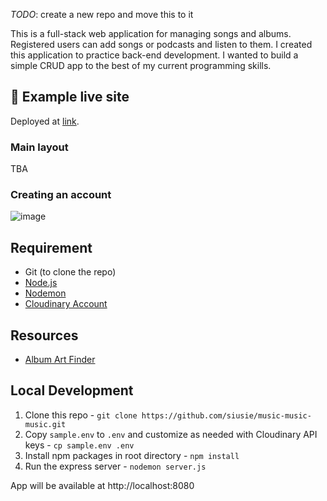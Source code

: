 _TODO_: create a new repo and move this to it

This is a full-stack web application for managing songs and albums. Registered users can add songs or podcasts and listen to them. I created this application to practice back-end development. I wanted to build a simple CRUD app to the best of my current programming skills.

## 🌌 Example live site

Deployed at [link]().

### Main layout

TBA

### Creating an account

![image](https://github.com/siusie/music-music-music/assets/93149998/e661e25e-ca5f-4a4e-a81b-152ef7b4d9b4)

## Requirement

- Git (to clone the repo)
- [Node.js](https://nodejs.org/en/)
- [Nodemon](https://nodemon.io/)
- [Cloudinary Account](https://cloudinary.com/)

## Resources

- [Album Art Finder](https://bendodson.com/projects/itunes-artwork-finder/)

## Local Development

1. Clone this repo - `git clone https://github.com/siusie/music-music-music.git`
2. Copy `sample.env` to `.env` and customize as needed with Cloudinary API keys - `cp sample.env .env`
3. Install npm packages in root directory - `npm install`
4. Run the express server - `nodemon server.js`

App will be available at http://localhost:8080
